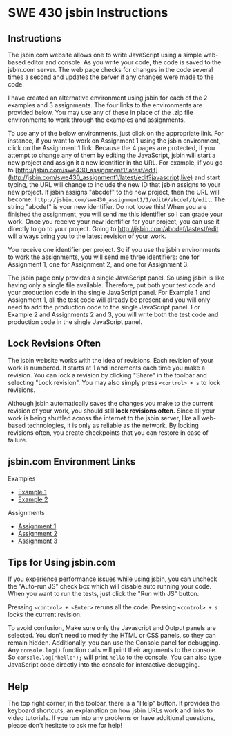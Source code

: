 SWE 430 jsbin Instructions
========================================================================


Instructions
------------

The jsbin.com website allows one to write JavaScript using a simple web-based editor and console.  As you write your code, the code is saved to the jsbin.com server.  The web page checks for changes in the code several times a second and updates the server if any changes were made to the code.

I have created an alternative environment using jsbin for each of the 2 examples and 3 assignments.  The four links to the environments are provided below.  You may use any of these in place of the .zip file environments to work through the examples and assignments.

To use any of the below environments, just click on the appropriate link.  For instance, if you want to work on Assignment 1 using the jsbin environment, click on the Assignment 1 link.  Because the 4 pages are protected, if you attempt to change any of them by editing the JavaScript, jsbin will start a new project and assign it a new identifier in the URL.  For example, if you go to
[http://jsbin.com/swe430_assignment1/latest/edit](http://jsbin.com/swe430_assignment1/latest/edit?javascript,live)
and start typing, the URL will change to include the new ID that jsbin assigns to your new project.  If jsbin assigns "abcdef" to the new project, then the URL will become: 
`http://jsbin.com/swe430_assignment1/1/edit#/abcdef/1/edit`.
The string "abcdef" is your new identifier.  Do not loose this!
When you are finished the assignment, you will send me this identifier so I can grade your work.
Once you receive your new identifier for your project, you can use it directly to go to your project.  Going to http://jsbin.com/abcdef/lastest/edit will always bring you to the latest revision of your work.

You receive one identifier per project.  So if you use the jsbin environments to work the assignments, you will send me three identifiers:  one for Assignment 1, one for Assignment 2, and one for Assignment 3.

The jsbin page only provides a single JavaScript panel.  So using jsbin is like having only a single file available.  Therefore, put both your test code and your production code in the single JavaScript panel.  For Example 1 and Assignment 1, all the test code will already be present and you will only need to add the production code to the single JavaScript panel.  For Example 2 and Assignments 2 and 3, you will write both the test code and production code in the single JavaScript panel.


Lock Revisions Often
--------------------

The jsbin website works with the idea of revisions.  Each revision of your work is numbered.  It starts at 1 and increments each time you make a revision.  You can lock a revision by clicking "Share" in the toolbar and selecting "Lock revision".  You may also simply press `<control> + s` to lock revisions.

Although jsbin automatically saves the changes you make to the current revision of your work, you should still **lock revisions often**.  Since all your work is being shuttled across the internet to the jsbin server, like all web-based technologies, it is only as reliable as the network.  By locking revisions often, you create checkpoints that you can restore in case of failure.


jsbin.com Environment Links
---------------------------

Examples

- [Example 1](http://jsbin.com/swe430_example1/latest/edit?javascript,live)
- [Example 2](http://jsbin.com/swe430_example2/latest/edit?javascript,live)


Assignments

- [Assignment 1](http://jsbin.com/swe430_assignment1/latest/edit?javascript,live)
- [Assignment 2](http://jsbin.com/swe430_assignment2/latest/edit?javascript,live)
- [Assignment 3](http://jsbin.com/swe430_assignment2/latest/edit?javascript,live)


Tips for Using jsbin.com
------------------------

If you experience performance issues while using jsbin, you can uncheck the "Auto-run JS" check box which will disable auto running your code.  When you want to run the tests, just click the "Run with JS" button.

Pressing `<control> + <Enter>` reruns all the code.
Pressing `<control> + s` locks the current revision.

To avoid confusion, Make sure only the Javascript and Output panels are selected.  You don't need to modify the HTML or CSS panels, so they can remain hidden.  Additionally, you can use the Console panel for debugging.  Any `console.log()` function calls will print their arguments to the console.  So `console.log("hello");` will print `hello` to the console.  You can also type JavaScript code directly into the console for interactive debugging.  


Help
----

The top right corner, in the toolbar, there is a "Help" button.  It provides the keyboard shortcuts, an explanation on how jsbin URLs work and links to video tutorials.  If you run into any problems or have additional questions, please don't hesitate to ask me for help!

